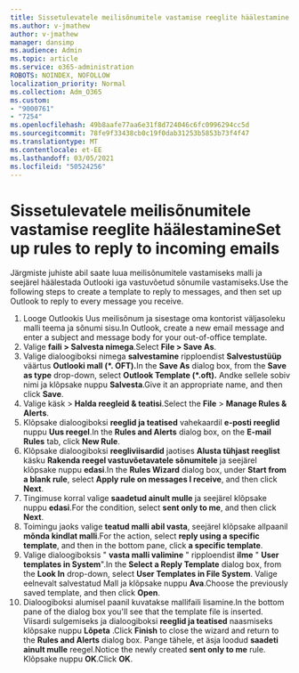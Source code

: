 ```yaml
---
title: Sissetulevatele meilisõnumitele vastamise reeglite häälestamine
ms.author: v-jmathew
author: v-jmathew
manager: dansimp
ms.audience: Admin
ms.topic: article
ms.service: o365-administration
ROBOTS: NOINDEX, NOFOLLOW
localization_priority: Normal
ms.collection: Adm_O365
ms.custom:
- "9000761"
- "7254"
ms.openlocfilehash: 49b8aafe77aa6e31f8d724046c6fc0996294cc5d
ms.sourcegitcommit: 78fe9f33438cb0c19f0dab31253b5853b73f4f47
ms.translationtype: MT
ms.contentlocale: et-EE
ms.lasthandoff: 03/05/2021
ms.locfileid: "50524256"
---
```

# <a name="set-up-rules-to-reply-to-incoming-emails"></a><span data-ttu-id="24678-102">Sissetulevatele meilisõnumitele vastamise reeglite häälestamine</span><span class="sxs-lookup"><span data-stu-id="24678-102">Set up rules to reply to incoming emails</span></span>

<span data-ttu-id="24678-103">Järgmiste juhiste abil saate luua meilisõnumitele vastamiseks malli ja seejärel häälestada Outlooki iga vastuvõetud sõnumile vastamiseks.</span><span class="sxs-lookup"><span data-stu-id="24678-103">Use the following steps to create a template to reply to messages, and then set up Outlook to reply to every message you receive.</span></span>

1. <span data-ttu-id="24678-104">Looge Outlookis Uus meilisõnum ja sisestage oma kontorist väljasoleku malli teema ja sõnumi sisu.</span><span class="sxs-lookup"><span data-stu-id="24678-104">In Outlook, create a new email message and enter a subject and message body for your out-of-office template.</span></span>
2. <span data-ttu-id="24678-105">Valige **faili > Salvesta nimega**.</span><span class="sxs-lookup"><span data-stu-id="24678-105">Select **File > Save As**.</span></span>
3. <span data-ttu-id="24678-106">Valige dialoogiboksi nimega **salvestamine** ripploendist **Salvestustüüp** väärtus **Outlooki mall (\*. OFT).**</span><span class="sxs-lookup"><span data-stu-id="24678-106">In the **Save As** dialog box, from the **Save as type** drop-down, select **Outlook Template (\*.oft).**</span></span> <span data-ttu-id="24678-107">Andke sellele sobiv nimi ja klõpsake nuppu **Salvesta**.</span><span class="sxs-lookup"><span data-stu-id="24678-107">Give it an appropriate name, and then click **Save**.</span></span>
4. <span data-ttu-id="24678-108">Valige käsk   >  **Halda reegleid & teatisi**.</span><span class="sxs-lookup"><span data-stu-id="24678-108">Select the **File** > **Manage Rules & Alerts**.</span></span>
5. <span data-ttu-id="24678-109">Klõpsake dialoogiboksi **reeglid ja teatised** vahekaardil **e-posti reeglid** nuppu **Uus reegel**.</span><span class="sxs-lookup"><span data-stu-id="24678-109">In the **Rules and Alerts** dialog box, on the **E-mail Rules** tab, click **New Rule**.</span></span>
6. <span data-ttu-id="24678-110">Klõpsake dialoogiboksi **reegliviisardid** jaotises **Alusta tühjast reeglist** käsku **Rakenda reegel vastuvõetavatele sõnumitele** ja seejärel klõpsake nuppu **edasi**.</span><span class="sxs-lookup"><span data-stu-id="24678-110">In the **Rules Wizard** dialog box, under **Start from a blank rule**, select **Apply rule on messages I receive**, and then click **Next**.</span></span>
7. <span data-ttu-id="24678-111">Tingimuse korral valige **saadetud ainult mulle** ja seejärel klõpsake nuppu **edasi**.</span><span class="sxs-lookup"><span data-stu-id="24678-111">For the condition, select **sent only to me**, and then click **Next**.</span></span>
8. <span data-ttu-id="24678-112">Toimingu jaoks valige **teatud malli abil vasta**, seejärel klõpsake allpaanil **mõnda kindlat malli**.</span><span class="sxs-lookup"><span data-stu-id="24678-112">For the action, select **reply using a specific template**, and then in the bottom pane, click **a specific template**.</span></span>
9. <span data-ttu-id="24678-113">Valige dialoogiboksis " **vasta malli valimine** " ripploendist **ilme** " **User templates in System**".</span><span class="sxs-lookup"><span data-stu-id="24678-113">In the **Select a Reply Template** dialog box, from the **Look In** drop-down, select **User Templates in File System**.</span></span> <span data-ttu-id="24678-114">Valige eelnevalt salvestatud Mall ja klõpsake nuppu **Ava**.</span><span class="sxs-lookup"><span data-stu-id="24678-114">Choose the previously saved template, and then click **Open**.</span></span>
10. <span data-ttu-id="24678-115">Dialoogiboksi alumisel paanil kuvatakse mallifaili lisamine.</span><span class="sxs-lookup"><span data-stu-id="24678-115">In the bottom pane of the dialog box you'll see that the template file is inserted.</span></span> <span data-ttu-id="24678-116">Viisardi sulgemiseks ja dialoogiboksi **reeglid ja teatised** naasmiseks klõpsake nuppu **Lõpeta** .</span><span class="sxs-lookup"><span data-stu-id="24678-116">Click **Finish** to close the wizard and return to the **Rules and Alerts** dialog box.</span></span> <span data-ttu-id="24678-117">Pange tähele, et äsja loodud **saadeti ainult mulle** reegel.</span><span class="sxs-lookup"><span data-stu-id="24678-117">Notice the newly created **sent only to me** rule.</span></span> <span data-ttu-id="24678-118">Klõpsake nuppu **OK**.</span><span class="sxs-lookup"><span data-stu-id="24678-118">Click **OK**.</span></span>
